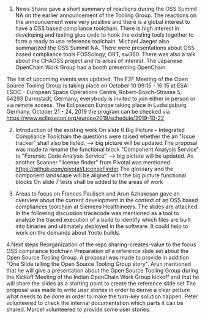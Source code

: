 1. News
Shane gave a short summary of reactions during the OSS Summit NA on the earlier announcement of the Tooling Group. The reactions on the announcement were very positive and there is a global interest to have a OSS based compliance toolchain. There is high interest in developing and testing glue code to hook the existing tools together to form a ready to use reference toolchain.
Michael Jaeger also summarized the OSS Summit NA. There were presentations about OSS based compliance tools FOSSology, ORT, sw360. There was also a talk about the CHAOSS project and its areas of interest. The Japanese OpenChain Work Group had a booth presenting OpenChain.

The list of upcoming events was updated. 
The F2F Meeting of the Open Source Tooling Group is taking place on October 10 09:15 - 16:15 at ESA: ESOC – European Space Operations Centre, Robert-Bosch-Strasse 5, 64293 Darmstadt, Germany, everybody is invited to join either in person or via remote access.
The Eclipsecon Europe taking place in Ludwigsburg Germany,  October 21 - 24, 2019 the program can be checked via https://www.eclipsecon.org/europe2019/schedule/2019-10-22

2. Introduction of the existing work
On slide 6 Big Picture – Integrated Compliance Toolchain the questions were raised whether the an "Issue tracker" shall also be listed. --> big picture will be updated
The proposal was made to rename the functional block "Component Analysis Service" to "Forensic Code Analysis Service" --> big picture will be updated.
As another Scanner "license finder" from Pivotal was mentioned https://github.com/pivotal/LicenseFinder
The glossary and the component landscape will be aligned with the big picture functional blocks
On slide 7 tests shall be added to the areas of work

3. Areas to focus on
Frances Paulisch and Arun Azhakesan gave an overview about the current development in the context of an OSS based compliances toolchain at Siemens Healthineers. The slides are attached. 
In the following discussion tracecode was mentioned as a tool to analyze the traced execution of a build to identify which files are built into binaries and ultimately deployed in the software. It could help to work on the demands about Yocto builds.


4.Next steps
Reorganization of the repo sharing-creates-value to the focus OSS compliance toolchain
Preparation of a reference slide set about the Open Source Tooling Group. A proposal was made to provide in addition "One Slide telling the Open Source Tooling Group story". Arun mentioned that he will give a presentation about the Open Source Tooling Group during the Kickoff Meeting of the Indian OpenChain Work Group kickoff and that he will share the slides as a starting point to create the reference slide set
The proposal was made to write user stories in order to derive a clear picture what needs to be done in order to make the turn-key solution happen. 
Peter volunteered to check the internal documentation which parts it can be shared. 
Marcel volunteered to provide some user stories.





